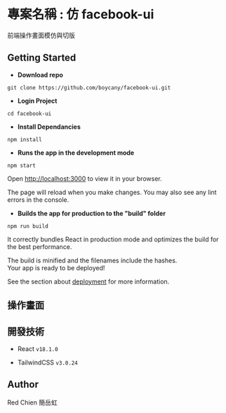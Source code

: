 # 專案名稱 : 仿 facebook-ui

前端操作畫面模仿與切版

## Getting Started

- **Download repo**

`git clone https://github.com/boycany/facebook-ui.git`

- **Login Project**

`cd facebook-ui`

- **Install Dependancies**

`npm install`

- **Runs the app in the development mode**

`npm start`

Open [http://localhost:3000](http://localhost:3000) to view it in your browser.

The page will reload when you make changes.
You may also see any lint errors in the console.

- **Builds the app for production to the "build" folder**

`npm run build`

It correctly bundles React in production mode and optimizes the build for the best performance.

The build is minified and the filenames include the hashes.\
Your app is ready to be deployed!

See the section about [deployment](https://facebook.github.io/create-react-app/docs/deployment) for more information.

## 操作畫面

## 開發技術

- React `v18.1.0`

- TailwindCSS `v3.0.24`

## Author

Red Chien 簡岳虹
